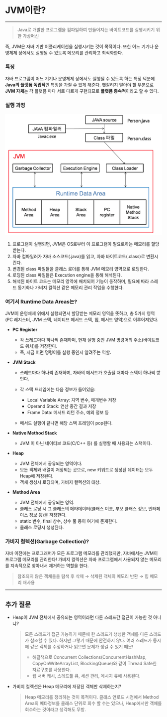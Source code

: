 # JVM이란?

---

> Java로 개발한 프로그램을 컴파일하여 만들어지는 바이트코드를 실행시키기 위한 가상머신

즉, JVM은 자바 기반 어플리케이션을 실행시키는 것이 목적이다. 또한 어느 기기나 운영체제 상에서도 실행될 수 있도록 메모리를 관리하고 최적화한다.

### 특징

자바 프로그램이 어느 기기나 운영체제 상에서도 실행될 수 있도록 하는 특징 덕분에 **Java의 플랫폼 독립적**인 특징을 가질 수 있게 해준다. 헷갈리지 말아야 할 부분으로 **JVM 자체**는 각 플랫폼 마다 서로 다르게 구현되므로 **플랫폼 종속적**이라고 할 수 있다.

### 실행 과정

![jvm.png](./image/jvm.png)

1. 프로그램이 실행되면, JVM은 OS로부터 이 프로그램이 필요로하는 메모리를 할당받는다.
2. 자바 컴파일러가 자바 소스코드(.java)를 읽고, 자바 바이트코드(.class)로 변환시킨다.
3. 변경된 class 파일들을 클래스 로더를 통해 JVM 메모리 영역으로 로딩한다.
4. 로딩된 class 파일들은 Execution engine을 통해 해석된다.
5. 해석된 바이트 코드는 메모리 영역에 배치되어 기능이 동작하며, 필요에 따라 스레드 동기화나 가비지 컬렉션 같은 메모리 관리 작업을 수행한다.

### 여기서 Runtime Data Areas는?

JVM이 운영체제 위에서 실행되면서 할당받는 메모리 영역을 뜻하고, 총 5가지 영역(PC 레지스터, JVM 스택, 네이티브 메서드 스택, 힙, 메서드 영역)으로 이루어져있다.

- **PC Register**

  - 각 쓰레드마다 하나씩 존재하며, 현재 실행 중인 JVM 명령어의 주소(바이트코드 위치)를 저장한다.
  - 즉, 지금 어떤 명령어를 실행 중인지 알려주는 역할.

- **JVM Stack**

  - 쓰레드마다 하나씩 존재하며, 자바의 메서드가 호출될 때마다 스택이 하나씩 쌓인다.
  - 각 스택 프레임에는 다음 정보가 들어있음:

    - Local Variable Array: 지역 변수, 매개변수 저장
    - Operand Stack: 연산 중간 결과 저장
    - Frame Data: 메서드 리턴 주소, 예외 정보 등

  - 메서드 실행이 끝나면 해당 스택 프레임이 pop된다.

- **Native Method Stack**

  - JVM 이 아닌 네이티브 코드(C/C++ 등) 를 실행할 때 사용되는 스택이다.

- **Heap**

  - JVM 전체에서 공유되는 영역이다.
  - 모든 객체와 배열이 저장되는 곳으로, new 키워드로 생성된 데이터는 모두 Heap에 저장된다.
  - 객체 생성시 로딩되며, 가비지 컬렉션의 대상.

- **Method Area**

  - JVM 전체에서 공유되는 영역.
  - 클래스 로딩 시 그 클래스의 메타데이터(클래스 이름, 부모 클래스 정보, 인터페이스 정보 등)을 저장한다.
  - static 변수, final 상수, 상수 풀 등이 여기에 존재한다.
  - 클래스 로딩시 생성된다.

### 가비지 컬렉션(Garbage Collection)?

자바 이전에는 프로그래머가 모든 프로그램 메모리를 관리했지만, 자바에서는 JVM이 프로그램 메모리를 관리한다!
가비지 컬렉션은 자바 프로그램에서 사용되지 않는 메모리를 지속적으로 찾아내서 제거하는 역할을 한다.

> 참조되지 않은 객체들을 탐색 후 삭제 → 삭제된 객체의 메모리 반환 → 힙 메모리 재사용

---

## 추가 질문

- Heap이 JVM 전체에서 공유되는 영역이라면 다른 스레드간 접근이 가능한 것 아니냐?
  > 모든 스레드가 접근 가능하기 때문에 한 스레드가 생성한 객체를 다른 스레드가 참조할 수 있다.
  > 하지만 그렇기 때문에 안전하지 않다.
  > 여러 스레드가 동시에 같은 객체를 수정하거나 읽으면 문제가 생길 수 있기 때문!
  >
  > - 해결책으로 Concurrent Collections(ConcurrentHashMap, CopyOnWriteArrayList, BlockingQueue)와 같이 Thread Safe한 자료구조를 사용한다.
  > - 웹 서버 캐시, 스레드풀 큐, 세션 관리, 메시지 큐에 사용된다.
- 가비지 컬렉션은 Heap 메모리에 저장된 객체만 삭제하는지?
  > Heap 메모리를 정리하는 것이 목적이다.
  > 클래스 언로드 시점에서 Method Area의 메타정보를 클래스 단위로 회수 할 수는 있으나, Heap에서만 객체를 회수하는 것이라고 생각해도 무방.
